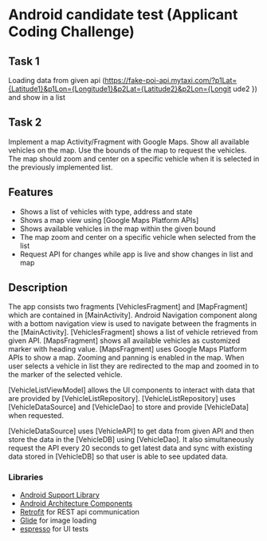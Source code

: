 
# Android candidate test (Applicant Coding Challenge)
Task 1
-----
Loading data from given api (https://fake-poi-api.mytaxi.com/?p1Lat={Latitude1}&p1Lon={Longitude1}&p2Lat={Latitude2}&p2Lon={Longit
ude2 }) and show in a list

Task 2
-----
Implement a map Activity/Fragment with Google Maps. Show all available vehicles on the map. Use the bounds of the map to request the
vehicles.
The map should zoom and center on a specific vehicle when it is selected in the previously implemented list.



## Features

- Shows a list of vehicles with type, address and state
- Shows a map view using [Google Maps Platform APIs]
- Shows available vehicles in the map within the given bound
- The map zoom and center on a specific vehicle when selected from the list
- Request API for changes while app is live and show changes in list and map





## Description

The app consists two fragments [VehiclesFragment] and [MapFragment] which are contained in [MainActivity]. Android Navigation component along with a bottom navigation view is used to navigate between the fragments in the [MainActivity].
[VehiclesFragment] shows a list of vehicle retrieved from given API. [MapsFragment] shows all available vehicles as customized marker with heading value. [MapsFragment] uses Google Maps Platform APIs to show a map. Zooming and panning is enabled in the map. When user selects a vehicle in list they are redirected to the map and zoomed in to the marker of the selected vehicle.

[VehicleListViewModel] allows the UI components to interact with data that are provided by [VehicleListRepository]. [VehicleListRepository] uses [VehicleDataSource] and [VehicleDao] to store and provide [VehicleData] when requested.

[VehicleDataSource] uses [VehicleAPI] to get data from given API and then store the data in the [VehicleDB] using [VehicleDao]. It also simultaneously request the API every 20 seconds to get latest data and sync with existing data stored in [VehicleDB] so that user is able to see updated data.

### Libraries
* [Android Support Library][support-lib]
* [Android Architecture Components][arch]
* [Retrofit][retrofit] for REST api communication
* [Glide][glide] for image loading
* [espresso][espresso] for UI tests

[1]: app/src/main/java/com/android/example/paging/pagingwithnetwork/reddit/repository/inDb/DbRedditPostRepository.kt
[2]: app/src/main/java/com/android/example/paging/pagingwithnetwork/reddit/repository/inMemory/byItem/InMemoryByItemRepository.kt
[3]: app/src/main/java/com/android/example/paging/pagingwithnetwork/reddit/db/RedditPostDao.kt
[4]: app/src/main/java/com/android/example/paging/pagingwithnetwork/reddit/repository/inMemory/byItem/ItemKeyedSubredditPagingSource.kt
[5]: app/src/main/java/com/android/example/paging/pagingwithnetwork/reddit/repository/inMemory/byPage/InMemoryByPageKeyRepository.kt
[6]: app/src/main/java/com/android/example/paging/pagingwithnetwork/reddit/repository/inMemory/byPage/PageKeyedSubredditPagingSource.kt
[7]: https://www.reddit.com/dev/api/#listings
[mockwebserver]: https://github.com/square/okhttp/tree/master/mockwebserver
[support-lib]: https://developer.android.com/topic/libraries/support-library/index.html
[arch]: https://developer.android.com/arch
[espresso]: https://google.github.io/android-testing-support-library/docs/espresso/
[retrofit]: http://square.github.io/retrofit
[glide]: https://github.com/bumptech/glide
[mockito]: http://site.mockito.org
[retrofit-mock]: https://github.com/square/retrofit/tree/master/retrofit-mock